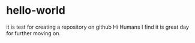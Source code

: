 # hello-world
it is test for creating a repository on github
Hi Humans
I find it is great day for further moving on.

